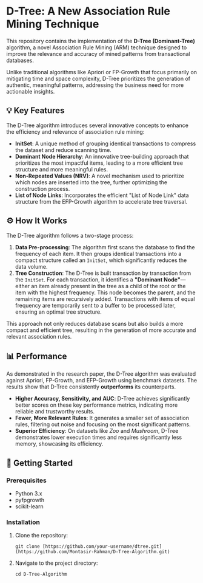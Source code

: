 # D-Tree: A New Association Rule Mining Technique

This repository contains the implementation of the **D-Tree (Dominant-Tree)** algorithm, a novel Association Rule Mining (ARM) technique designed to improve the relevance and accuracy of mined patterns from transactional databases.

Unlike traditional algorithms like Apriori or FP-Growth that focus primarily on mitigating time and space complexity, D-Tree prioritizes the generation of authentic, meaningful patterns, addressing the business need for more actionable insights.

## 💡 Key Features

The D-Tree algorithm introduces several innovative concepts to enhance the efficiency and relevance of association rule mining:

* **InitSet**: A unique method of grouping identical transactions to compress the dataset and reduce scanning time.
* **Dominant Node Hierarchy**: An innovative tree-building approach that prioritizes the most impactful items, leading to a more efficient tree structure and more meaningful rules.
* **Non-Repeated Values (NRV)**: A novel mechanism used to prioritize which nodes are inserted into the tree, further optimizing the construction process.
* **List of Node Links**: Incorporates the efficient "List of Node Link" data structure from the EFP-Growth algorithm to accelerate tree traversal.

## ⚙️ How It Works

The D-Tree algorithm follows a two-stage process:

1.  **Data Pre-processing**: The algorithm first scans the database to find the frequency of each item. It then groups identical transactions into a compact structure called an `InitSet`, which significantly reduces the data volume.
2.  **Tree Construction**: The D-Tree is built transaction by transaction from the `InitSet`. For each transaction, it identifies a **"Dominant Node"**—either an item already present in the tree as a child of the root or the item with the highest frequency. This node becomes the parent, and the remaining items are recursively added. Transactions with items of equal frequency are temporarily sent to a buffer to be processed later, ensuring an optimal tree structure.

This approach not only reduces database scans but also builds a more compact and efficient tree, resulting in the generation of more accurate and relevant association rules.

## 📊 Performance

As demonstrated in the research paper, the D-Tree algorithm was evaluated against Apriori, FP-Growth, and EFP-Growth using benchmark datasets. The results show that D-Tree consistently **outperforms** its counterparts.

* **Higher Accuracy, Sensitivity, and AUC**: D-Tree achieves significantly better scores on these key performance metrics, indicating more reliable and trustworthy results.
* **Fewer, More Relevant Rules**: It generates a smaller set of association rules, filtering out noise and focusing on the most significant patterns.
* **Superior Efficiency**: On datasets like *Zoo* and *Mushroom*, D-Tree demonstrates lower execution times and requires significantly less memory, showcasing its efficiency.

## 🚀 Getting Started

### Prerequisites

* Python 3.x
* pyfpgrowth
* scikit-learn

### Installation

1.  Clone the repository:
    ```
    git clone [https://github.com/your-username/dtree.git](https://github.com/Montasir-Rahman/D-Tree-Algorithm.git)
    ```
2.  Navigate to the project directory:
    ```
    cd D-Tree-Algorithm
    ```
